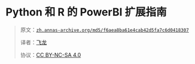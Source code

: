 # Python 和 R 的 PowerBI 扩展指南

> 原文：[`zh.annas-archive.org/md5/f6aea8ba61e4cab42d5fa7c6d0418307`](https://zh.annas-archive.org/md5/f6aea8ba61e4cab42d5fa7c6d0418307)
> 
> 译者：[飞龙](https://github.com/wizardforcel)
> 
> 协议：[CC BY-NC-SA 4.0](http://creativecommons.org/licenses/by-nc-sa/4.0/)